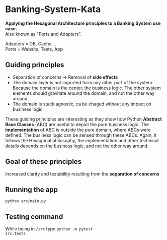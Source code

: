 # Banking-System-Kata
<b>Applying the Hexagonal Architecture principles to a Banking System use case.</b><br>
Also known as "Ports and Adapters".

Adapters = DB, Cache, ... <br>
Ports = Website, Tests, App



## Guiding principles

<ul>
<li> Separation of concerns &rarr; Removal of <b>side effects</b>
<li> The domain layer is not imported form any other part of the system. Because the domain is the center, the business logic. The other system elements should gravitate around the domain, and not the other way around.
<li> The domain is stack agnostic, ca be chaged without any impact on business logic
</ul>

These guiding principles are interesting as they show how Python <b>Abstract Base Classes</b> (ABC) are useful to depict the pure business logic.
The **implementation** of ABC is outside the pure domain, where ABCs were defined. The business logic can be sensed through these ABCs.
Again, it follows the Hexagonal philosophy, the implementation and other technical details depends on the business logic, and not the other way around.

## Goal of these principles

Increased clarity and testability resulting from the **separation of concerns**

 ## Running the app
 <code>python src/main.py</code>

 ## Testing command
 While being in <code>/src</code> type <code>python -m pytest src.tests</code>
